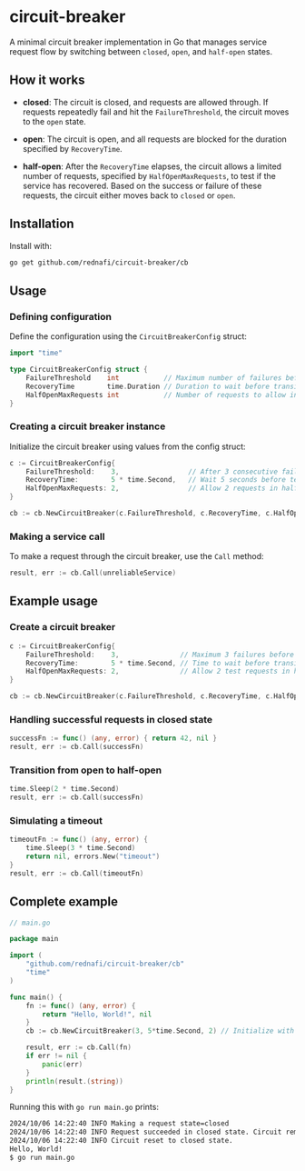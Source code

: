 # circuit-breaker

A minimal circuit breaker implementation in Go that manages service request flow by
switching between `closed`, `open`, and `half-open` states.

## How it works

-   **closed**: The circuit is closed, and requests are allowed through. If requests
    repeatedly fail and hit the `FailureThreshold`, the circuit moves to the `open` state.

-   **open**: The circuit is open, and all requests are blocked for the duration specified
    by `RecoveryTime`.

-   **half-open**: After the `RecoveryTime` elapses, the circuit allows a limited number of
    requests, specified by `HalfOpenMaxRequests`, to test if the service has recovered.
    Based on the success or failure of these requests, the circuit either moves back to
    `closed` or `open`.

## Installation

Install with:

```sh
go get github.com/rednafi/circuit-breaker/cb
```

## Usage

### Defining configuration

Define the configuration using the `CircuitBreakerConfig` struct:

```go
import "time"

type CircuitBreakerConfig struct {
    FailureThreshold    int           // Maximum number of failures before the circuit trips to open
    RecoveryTime        time.Duration // Duration to wait before transitioning to half-open state
    HalfOpenMaxRequests int           // Number of requests to allow in half-open state to check if service has recovered
}
```

### Creating a circuit breaker instance

Initialize the circuit breaker using values from the config struct:

```go
c := CircuitBreakerConfig{
    FailureThreshold:    3,                 // After 3 consecutive failures, the circuit will open
    RecoveryTime:        5 * time.Second,   // Wait 5 seconds before testing in half-open state
    HalfOpenMaxRequests: 2,                 // Allow 2 requests in half-open state before deciding to fully open or close
}

cb := cb.NewCircuitBreaker(c.FailureThreshold, c.RecoveryTime, c.HalfOpenMaxRequests)
```

### Making a service call

To make a request through the circuit breaker, use the `Call` method:

```go
result, err := cb.Call(unreliableService)
```

## Example usage

### Create a circuit breaker

```go
c := CircuitBreakerConfig{
    FailureThreshold:    3,               // Maximum 3 failures before circuit trips
    RecoveryTime:        5 * time.Second, // Time to wait before transitioning to half-open state
    HalfOpenMaxRequests: 2,               // Allow 2 test requests in half-open state
}

cb := cb.NewCircuitBreaker(c.FailureThreshold, c.RecoveryTime, c.HalfOpenMaxRequests)
```

### Handling successful requests in closed state

```go
successFn := func() (any, error) { return 42, nil }
result, err := cb.Call(successFn)
```

### Transition from open to half-open

```go
time.Sleep(2 * time.Second)
result, err := cb.Call(successFn)
```

### Simulating a timeout

```go
timeoutFn := func() (any, error) {
    time.Sleep(3 * time.Second)
    return nil, errors.New("timeout")
}
result, err := cb.Call(timeoutFn)
```

## Complete example

```go
// main.go

package main

import (
	"github.com/rednafi/circuit-breaker/cb"
	"time"
)

func main() {
	fn := func() (any, error) {
		return "Hello, World!", nil
	}
	cb := cb.NewCircuitBreaker(3, 5*time.Second, 2) // Initialize with 3 failure threshold, 5 sec recovery, 2 half-open requests

	result, err := cb.Call(fn)
	if err != nil {
		panic(err)
	}
	println(result.(string))
}
```

Running this with `go run main.go` prints:

```txt
2024/10/06 14:22:40 INFO Making a request state=closed
2024/10/06 14:22:40 INFO Request succeeded in closed state. Circuit remains closed.
2024/10/06 14:22:40 INFO Circuit reset to closed state.
Hello, World!
$ go run main.go
```
